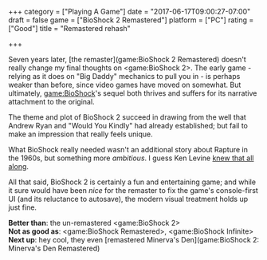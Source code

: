 +++
category = ["Playing A Game"]
date = "2017-06-17T09:00:27-07:00"
draft = false
game = ["BioShock 2 Remastered"]
platform = ["PC"]
rating = ["Good"]
title = "Remastered rehash"

+++

Seven years later, [the remaster](game:BioShock 2 Remastered) doesn't really change my final thoughts on <game:BioShock 2>.  The early game - relying as it does on "Big Daddy" mechanics to pull you in - is perhaps weaker than before, since video games have moved on somewhat.  But ultimately, <game:BioShock>'s sequel both thrives and suffers for its narrative attachment to the original.

The theme and plot of BioShock 2 succeed in drawing from the well that Andrew Ryan and "Would You Kindly" had already established; but fail to make an impression that really feels unique.

What BioShock really needed wasn't an additional story about Rapture in the 1960s, but something more <i>ambitious</i>.  I guess Ken Levine <a href="https://en.wikipedia.org/wiki/BioShock_Infinite#Development">knew that all along</a>.

All that said, BioShock 2 is certainly a fun and entertaining game; and while it sure would have been <i>nice</i> for the remaster to fix the game's console-first UI (and its reluctance to autosave), the modern visual treatment holds up just fine.

<b>Better than</b>: the un-remastered <game:BioShock 2>  
<b>Not as good as</b>: <game:BioShock Remastered>, <game:BioShock Infinite>  
<b>Next up</b>: hey cool, they even [remastered Minerva's Den](game:BioShock 2: Minerva's Den Remastered)
